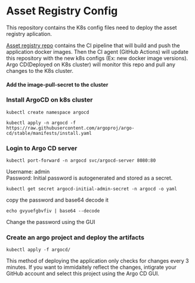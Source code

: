# Asset Registry Config
This repository contains the K8s config files need to deploy the asset registry aplication.<br>

[Asset registry repo](https://github.com/linux-training-group-1/asset-registry) contains the CI pipeline that will build and push the application docker images. Then the CI agent (GitHub Actions) will update this repository with the new k8s configs (Ex: new docker image versions).<br>
Argo CD(Deployed on K8s cluster) will monitor this repo and pull any changes to the K8s cluster.<br>

#### Add the image-pull-secret to the cluster

### Install ArgoCD on k8s cluster <br>

```
kubectl create namespace argocd
```

```
kubectl apply -n argocd -f https://raw.githubusercontent.com/argoproj/argo-cd/stable/manifests/install.yaml
```
### Login to Argo CD server
```
kubectl port-forward -n argocd svc/argocd-server 8080:80
```
Username: admin<br>
Password: Initial password is autogenerated and stored as a secret.
```
kubectl get secret argocd-initial-admin-secret -n argocd -o yaml
```
copy the password and base64 decode it<br>
```
echo gvyuefgbvfiv | base64 --decode
```
Change the password using the GUI <br>
### Create an argo project and deploy the artifacts<br>
```
kubectl apply -f argocd/
```
This method of deploying the application only checks for changes every 3 minutes. If you want to immidaitely reflect the changes, intigrate your GitHub account and select this project using the Argo CD GUI. 
